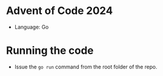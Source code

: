 # Advent of Code 2024
- Language: Go

# Running the code
- Issue the `go run` command from the root folder of the repo.
